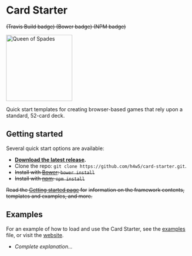 # Card Starter

~~(Travis Build badge) (Bower badge) (NPM badge)~~

<img alt="Queen of Spades" src="https://i.imgur.com/TfdNAIh.png" width="180px">

Quick start templates for creating browser-based games that rely upon a 
standard, 52-card deck.

## Getting started

Several quick start options are available:

- **[Download the latest release][release].**
- Clone the repo: `git clone https://github.com/h4w5/card-starter.git`.
- ~~Install with [Bower](http://bower.io): `bower install`~~
- ~~Install with [npm](https://www.npmjs.com): `npm install`~~

~~Read the [Getting started page][site] for~~
~~information on the framework contents, templates and examples, and more.~~

## Examples

For an example of how to load and use the Card Starter, see the 
[examples](examples) file, or visit the [website][site].

- *Complete explanation...*

<!--
## Recommended external libraries

- Normalize.css / Reset.css
- Animate.css
- Underscore / LoDash
- jQuery UI Drag & Drop

## Customizing

- (Safe) Characters (using c instead of ♣, eg)
- Jokers
- Bridge mode 
  *(change dimensions, change card notation, change deck content)*
- Decks
  - Euchre & Pinochle
  - etc.

## Creators and attribution

...

  5. Combined Libraries.

  You may place library facilities that are a work based on the
Library side by side in a single library together with other library
facilities that are not Applications and are not covered by this
License, and convey such a combined library under terms of your
choice, if you do both of the following:

   a) Accompany the combined library with a copy of the same work based
   on the Library, uncombined with any other library facilities,
   conveyed under the terms of this License.

   b) Give prominent notice with the combined library that part of it
   is a work based on the Library, and explaining where to find the
   accompanying uncombined form of the same work.

c) For a Combined Work that displays copyright notices during
   execution, include the copyright notice for the Library among
   these notices, as well as a reference directing the user to the
   copies of the GNU GPL and this license document.



CRight & License

Code and documentation copyright 2015 Philip Hughes. Code released under the 
MIT license (link). Docs released under Creative Commons (link).

Vectorized Playing Cards 2.0 - http://sourceforge.net/projects/vector-cards/
Copyright 2015 - Chris Aguilar
Licensed under LGPL 3 - www.gnu.org/copyleft/lesser.html

-->

[site]:    http://h4w5.github.io/card-starter
[release]: https://github.com/h4w5/card-starter/archive/v0.1.0.zip
